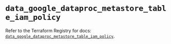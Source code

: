 # `data_google_dataproc_metastore_table_iam_policy`

Refer to the Terraform Registry for docs: [`data_google_dataproc_metastore_table_iam_policy`](https://registry.terraform.io/providers/hashicorp/google/6.49.3/docs/data-sources/dataproc_metastore_table_iam_policy).
